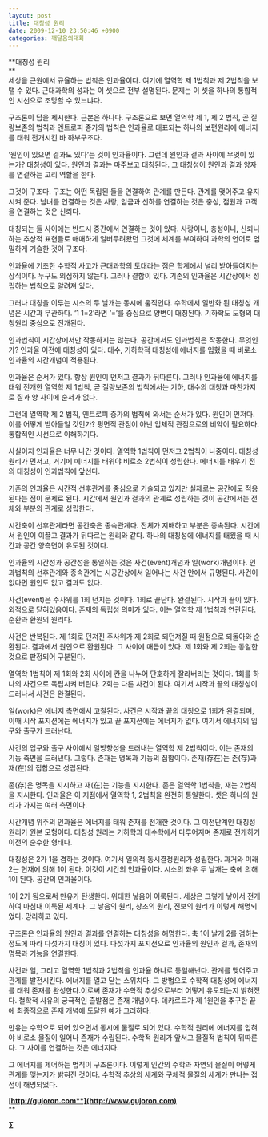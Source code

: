 ```yaml
---
layout: post
title: 대칭성 원리
date: 2009-12-10 23:50:46 +0900
categories: 깨달음의대화
---
```

**대칭성 원리  
**   
세상을 근원에서 규율하는 법칙은 인과율이다. 여기에 열역학 제 1법칙과 제 2법칙을 보탤 수 있다. 근대과학의 성과는 이 셋으로 전부 설명된다. 문제는 이 셋을 하나의 통합적인 시선으로 조망할 수 있느냐다.

구조론이 답을 제시한다. 근본은 하나다. 구조론으로 보면 열역학 제 1, 제 2 법칙, 곧 질량보존의 법칙과 엔트로피 증가의 법칙은 인과율로 대표되는 하나의 보편원리에 에너지를 태워 전개시킨 바 하부구조다. 

‘원인이 있으면 결과도 있다’는 것이 인과율이다. 그런데 원인과 결과 사이에 무엇이 있는가? 대칭성이 있다. 원인과 결과는 마주보고 대칭된다. 그 대칭성이 원인과 결과 양자를 연결하는 고리 역할을 한다. 

그것이 구조다. 구조는 어떤 독립된 둘을 연결하여 관계를 만든다. 관계를 맺어주고 유지시켜 준다. 남녀를 연결하는 것은 사랑, 임금과 신하를 연결하는 것은 충성, 점원과 고객을 연결하는 것은 신뢰다. 

대칭되는 둘 사이에는 반드시 중간에서 연결하는 것이 있다. 사랑이니, 충성이니, 신뢰니 하는 추상적 표현들로 애매하게 얼버무려왔던 그것에 체계를 부여하여 과학의 언어로 엄밀하게 기술한 것이 구조다.

인과율에 기초한 수학적 사고가 근대과학의 토대라는 점은 학계에서 널리 받아들여지는 상식이다. 누구도 의심하지 않는다. 그러나 결함이 있다. 기존의 인과율은 시간상에서 성립하는 법칙으로 알려져 있다. 

그러나 대칭을 이루는 시소의 두 날개는 동시에 움직인다. 수학에서 일반화 된 대칭성 개념은 시간과 무관하다. ‘1 1=2’라면 ‘=’를 중심으로 양변이 대칭된다. 기하학도 도형의 대칭원리 중심으로 전개된다.

인과법칙이 시간상에서만 작동하지는 않는다. 공간에서도 인과법칙은 작동한다. 무엇인가? 인과율 이전에 대칭성이 있다. 대수, 기하학적 대칭성에 에너지를 입혔을 때 비로소 인과율의 시간개념이 적용된다.

인과율은 순서가 있다. 항상 원인이 먼저고 결과가 뒤따른다. 그러나 인과율에 에너지를 태워 전개한 열역학 제 1법칙, 곧 질량보존의 법칙에서는 기하, 대수의 대칭과 마찬가지로 질과 양 사이에 순서가 없다. 

그런데 열역학 제 2 법칙, 엔트로피 증가의 법칙에 와서는 순서가 있다. 원인이 먼저다. 이를 어떻게 받아들일 것인가? 평면적 관점이 아닌 입체적 관점으로의 비약이 필요하다. 통합적인 시선으로 이해하기다.

사실이지 인과율은 너무 나간 것이다. 열역학 1법칙이 먼저고 2법칙이 나중이다. 대칭성 원리가 먼저고, 거기에 에너지를 태워야 비로소 2법칙이 성립한다. 에너지를 태우기 전의 대칭성이 인과법칙에 앞선다.

기존의 인과율은 시간적 선후관계를 중심으로 기술되고 있지만 실제로는 공간에도 적용된다는 점이 문제로 된다. 시간에서 원인과 결과의 관계로 성립하는 것이 공간에서는 전체와 부분의 관계로 성립한다. 

시간축이 선후관계라면 공간축은 종속관계다. 전체가 지배하고 부분은 종속된다. 시간에서 원인이 이끌고 결과가 뒤따르는 원리와 같다. 하나의 대칭성에 에너지를 태웠을 때 시간과 공간 양측면이 유도된 것이다.

인과율의 시간성과 공간성을 통일하는 것은 사건(event)개념과 일(work)개념이다. 인과법칙의 선후관계와 종속관계는 시공간상에서 일어나는 사건 안에서 규명된다. 사건이 없다면 원인도 없고 결과도 없다.

사건(event)은 주사위를 1회 던지는 것이다. 1회로 끝난다. 완결된다. 시작과 끝이 있다. 외적으로 닫혀있음이다. 존재의 독립성 의미가 있다. 이는 열역학 제 1법칙과 연관된다. 순환과 환원의 원리다.

사건은 반복된다. 제 1회로 던져진 주사위가 제 2회로 되던져질 때 원점으로 되돌아와 순환된다. 결과에서 원인으로 환원된다. 그 사이에 매듭이 있다. 제 1회와 제 2회는 동일한 것으로 판정되어 구분된다.

열역학 1법칙이 제 1회와 2회 사이에 칸을 나누어 단호하게 잘라버리는 것이다. 1회를 하나의 사건으로 독립시켜 버린다. 2회는 다른 사건이 된다. 여기서 시작과 끝의 대칭성이 드러나서 사건은 완결된다.

일(work)은 에너지 측면에서 고찰된다. 사건은 시작과 끝의 대칭으로 1회가 완결되며, 이때 시작 포지션에는 에너지가 있고 끝 포지션에는 에너지가 없다. 여기서 에너지의 입구와 출구가 드러난다. 

사건의 입구와 출구 사이에서 일방향성을 드러내는 열역학 제 2법칙이다. 이는 존재의 기능 측면을 드러낸다. 그렇다. 존재는 명목과 기능의 집합이다. 존재(存在)는 존(存)과 재(在)의 집합으로 성립된다. 

존(存)은 명목을 지시하고 재(在)는 기능을 지시한다. 존은 열역학 1법칙을, 재는 2법칙을 지시한다. 인과율은 이 지점에서 열역학 1, 2법칙을 완전히 통일한다. 셋은 하나의 원리가 가지는 여러 측면이다.

시간개념 위주의 인과율은 에너지를 태워 존재를 전개한 것이다. 그 이전단계인 대칭성 원리가 원본 모형이다. 대칭성 원리는 기하학과 대수학에서 다루어지며 존재로 전개하기 이전의 순수한 형태다.

대칭성은 2가 1을 겸하는 것이다. 여기서 일의적 동시결정원리가 성립한다. 과거와 미래 2는 현재에 의해 1이 된다. 이것이 시간의 인과율이다. 시소의 좌우 두 날개는 축에 의해 1이 된다. 공간의 인과율이다.

1이 2가 됨으로써 만유가 탄생한다. 위대한 낳음이 이룩된다. 세상은 그렇게 낳아서 전개하여 마침내 이룩된 세계다. 그 낳음의 원리, 창조의 원리, 진보의 원리가 이렇게 해명되었다. 망라하고 있다. 

구조론은 인과율의 원인과 결과를 연결하는 대칭성을 해명한다. 축 1이 날개 2를 겸하는 정도에 따라 다섯가지 대칭이 있다. 다섯가지 포지션으로 인과율의 원인과 결과, 존재의 명목과 기능을 연결한다.

사건과 일, 그리고 열역학 1법칙과 2법칙을 인과율 하나로 통일해낸다. 관계를 맺어주고 관계를 발전시킨다. 에너지를 열고 닫는 스위치다. 그 방법으로 수학적 대칭성에 에너지를 태워 존재를 완성한다.이로써 존재가 수학적 추상으로부터 어떻게 유도되는지 밝혀졌다. 철학적 사유의 궁극적인 출발점은 존재 개념이다. 데카르트가 제 1원인을 추구한 끝에 최종적으로 존재 개념에 도달한 예가 그러하다. 

만유는 수학으로 되어 있으면서 동시에 물질로 되어 있다. 수학적 원리에 에너지를 입혀야 비로소 물질이 일어나 존재가 수립된다. 수학적 원리가 앞서고 물질적 법칙이 뒤따른다. 그 사이를 연결하는 것은 에너지다. 

그 에너지를 제어하는 법칙이 구조론이다. 이렇게 인간의 수학과 자연의 물질이 어떻게 관계를 맺는지가 밝혀진 것이다. 수학적 추상의 세계와 구체적 물질의 세계가 만나는 접점이 해명되었다. 

[**http://gujoron.com**](http://www.gujoron.com)**  
** 

**∑**